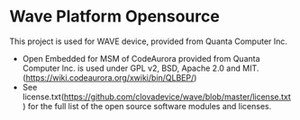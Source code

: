 # Wave Platform Opensource

This project is used for WAVE device, provided from Quanta Computer Inc.

* Open Embedded for MSM of CodeAurora provided from Quanta Computer lnc. is used under GPL v2, BSD, Apache 2.0 and MIT. (https://wiki.codeaurora.org/xwiki/bin/QLBEP/)
* See license.txt(https://github.com/clovadevice/wave/blob/master/license.txt) for the full list of the open source software modules and licenses. 

